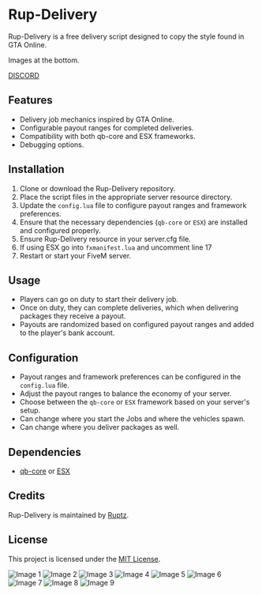 # Rup-Delivery

Rup-Delivery is a free delivery script designed to copy the style found in GTA Online.

Images at the bottom.

[DISCORD](https://discord.gg/FPb9dqUGd9)

## Features

- Delivery job mechanics inspired by GTA Online.
- Configurable payout ranges for completed deliveries.
- Compatibility with both qb-core and ESX frameworks.
- Debugging options.

## Installation

1. Clone or download the Rup-Delivery repository.
2. Place the script files in the appropriate server resource directory.
3. Update the `config.lua` file to configure payout ranges and framework preferences.
4. Ensure that the necessary dependencies (`qb-core` or `ESX`) are installed and configured properly.
5. Ensure Rup-Delivery resource in your server.cfg file.
6. If using ESX go into `fxmanifest.lua` and uncomment line 17
7. Restart or start your FiveM server.

## Usage

- Players can go on duty to start their delivery job.
- Once on duty, they can complete deliveries, which when delivering packages they receive a payout.
- Payouts are randomized based on configured payout ranges and added to the player's bank account.

## Configuration

- Payout ranges and framework preferences can be configured in the `config.lua` file.
- Adjust the payout ranges to balance the economy of your server.
- Choose between the `qb-core` or `ESX` framework based on your server's setup.
- Can change where you start the Jobs and where the vehicles spawn.
- Can change where you deliver packages as well.

## Dependencies

- [qb-core](https://github.com/qbcore-framework/qb-core) or [ESX](https://github.com/esx-framework)

## Credits

Rup-Delivery is maintained by [Ruptz](https://github.com/ruptz).

## License

This project is licensed under the [MIT License](LICENSE).

![Image 1](https://media.discordapp.net/attachments/1043860724419670026/1219526704507129916/image.png?ex=660b9fc0&is=65f92ac0&hm=25d3d173b94b2ddc55363f8a7d815ca962f028be2e02351948cf70fe638c2361&=&format=webp&quality=lossless&width=550&height=309)
![Image 2](https://media.discordapp.net/attachments/1043860724419670026/1219526757959598292/image.png?ex=660b9fcc&is=65f92acc&hm=57b9b258a90d669a4375c2a469752008a0f78e7bf9963d75bebfe3adfd1d8d67&=&format=webp&quality=lossless&width=550&height=309)
![Image 3](https://media.discordapp.net/attachments/1043860724419670026/1219526841384046672/image.png?ex=660b9fe0&is=65f92ae0&hm=514aae5622b93e786279fa7686b6df3a6cc86187829f324f7caad239f5c8ad53&=&format=webp&quality=lossless&width=550&height=309)
![Image 4](https://media.discordapp.net/attachments/1043860724419670026/1219527022569852998/image.png?ex=660ba00b&is=65f92b0b&hm=d4c1c494dd020fb7e3f590eddd590cb59354eecc48a0a70c5ae794ba40c42a4f&=&format=webp&quality=lossless&width=550&height=309)
![Image 5](https://media.discordapp.net/attachments/1043860724419670026/1219527335506870313/image.png?ex=660ba056&is=65f92b56&hm=0919e59e0dbd5d8183d96f0cb48977704fe7f607202cd67cace242bdd6c5edc9&=&format=webp&quality=lossless&width=550&height=309)
![Image 6](https://media.discordapp.net/attachments/1043860724419670026/1219527397380980776/image.png?ex=660ba065&is=65f92b65&hm=fc1ca366fdbde7dbd44f6f462b100135114ca53205c0c84187e3b4aaf517ec6e&=&format=webp&quality=lossless&width=550&height=309)
![Image 7](https://media.discordapp.net/attachments/1043860724419670026/1219527568768892998/image.png?ex=660ba08e&is=65f92b8e&hm=ca10c59a6d6683d0e461a94ffec2ff7e46d906559832c81ae5b525bd1d72f273&=&format=webp&quality=lossless&width=550&height=309)
![Image 8](https://media.discordapp.net/attachments/1043860724419670026/1219527632249421884/image.png?ex=660ba09d&is=65f92b9d&hm=ca883829a162736900ea54c16824bd45d2d5626672a096b02f8ace597df32465&=&format=webp&quality=lossless&width=550&height=309)
![Image 9](https://media.discordapp.net/attachments/1043860724419670026/1219527688792834068/image.png?ex=660ba0aa&is=65f92baa&hm=8234aa310c702219809ea004108d8b18ef3520a5f32f396346b78875b3a53a24&=&format=webp&quality=lossless&width=550&height=309)